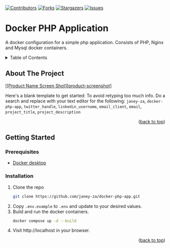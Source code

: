 [![Contributors][contributors-shield]][contributors-url]
[![Forks][forks-shield]][forks-url]
[![Stargazers][stars-shield]][stars-url]
[![Issues][issues-shield]][issues-url]

# Docker PHP Application

A docker configuration for a simple php application. Consists of PHP, Nginx and Mysql docker containers.

<!-- TABLE OF CONTENTS -->
<details>
  <summary>Table of Contents</summary>
  <ol>
    <li>
      <a href="#about-the-project">About The Project</a>
      <ul>
        <li><a href="#built-with">Built With</a></li>
      </ul>
    </li>
    <li>
      <a href="#getting-started">Getting Started</a>
      <ul>
        <li><a href="#prerequisites">Prerequisites</a></li>
        <li><a href="#installation">Installation</a></li>
      </ul>
    </li>
    <li><a href="#usage">Usage</a></li>
    <li><a href="#roadmap">Roadmap</a></li>
    <li><a href="#contributing">Contributing</a></li>
    <li><a href="#license">License</a></li>
    <li><a href="#contact">Contact</a></li>
    <li><a href="#acknowledgments">Acknowledgments</a></li>
  </ol>
</details>



<!-- ABOUT THE PROJECT -->
## About The Project

[![Product Name Screen Shot][product-screenshot]](https://example.com)

Here's a blank template to get started: To avoid retyping too much info. Do a search and replace with your text editor for the following: `janey-za`, `docker-php-app`, `twitter_handle`, `linkedin_username`, `email_client`, `email`, `project_title`, `project_description`

<p align="right">(<a href="#readme-top">back to top</a>)</p>



<!-- GETTING STARTED -->
## Getting Started

### Prerequisites


* [Docker desktop](https://www.docker.com/products/docker-desktop/)

### Installation

1. Clone the repo
   ```sh
   git clone https://github.com/janey-za/docker-php-app.git
   ```
2. Copy `.env.example` to `.env` and update to your desired values.
3. Build and run the docker containers.
   ```sh
   docker compose up -d --build
   ```
4. Visit http://localhost in your browser.

<p align="right">(<a href="#readme-top">back to top</a>)</p>



<!-- MARKDOWN LINKS & IMAGES -->
<!-- https://www.markdownguide.org/basic-syntax/#reference-style-links -->
[contributors-shield]: https://img.shields.io/github/contributors/janey-za/docker-php-app.svg?style=for-the-badge
[contributors-url]: https://github.com/janey-za/docker-php-app/graphs/contributors
[forks-shield]: https://img.shields.io/github/forks/janey-za/docker-php-app.svg?style=for-the-badge
[forks-url]: https://github.com/janey-za/docker-php-app/network/members
[stars-shield]: https://img.shields.io/github/stars/janey-za/docker-php-app.svg?style=for-the-badge
[stars-url]: https://github.com/janey-za/docker-php-app/stargazers
[issues-shield]: https://img.shields.io/github/issues/janey-za/docker-php-app.svg?style=for-the-badge
[issues-url]: https://github.com/janey-za/docker-php-app/issues